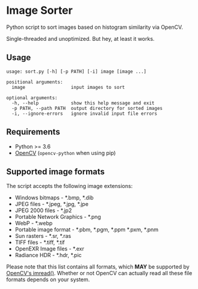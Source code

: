 # Image Sorter

Python script to sort images based on histogram similarity via OpenCV.

Single-threaded and unoptimized. But hey, at least it works.

## Usage

```
usage: sort.py [-h] [-p PATH] [-i] image [image ...]

positional arguments:
  image                 input images to sort

optional arguments:
  -h, --help            show this help message and exit
  -p PATH, --path PATH  output directory for sorted images
  -i, --ignore-errors   ignore invalid input file errors
```

## Requirements

* Python >= 3.6
* [OpenCV](https://opencv.org/) (`opencv-python` when using pip)

## Supported image formats

The script accepts the following image extensions:

* Windows bitmaps - *.bmp, *.dib
* JPEG files - *.jpeg, *.jpg, *.jpe
* JPEG 2000 files - *.jp2
* Portable Network Graphics - *.png
* WebP - *.webp
* Portable image format - *.pbm, *.pgm, *.ppm *.pxm, *.pnm
* Sun rasters - *.sr, *.ras
* TIFF files - *.tiff, *.tif
* OpenEXR Image files - *.exr
* Radiance HDR - *.hdr, *.pic

Please note that this list contains all formats, which **MAY** be supported by [OpenCV's imread()](https://docs.opencv.org/3.4/d4/da8/group__imgcodecs.html#ga288b8b3da0892bd651fce07b3bbd3a56). Whether or not OpenCV can actually read all these file formats depends on your system.